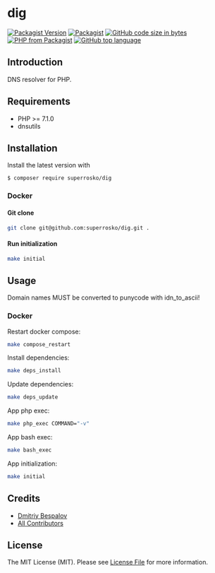 # dig

[![Packagist Version][ico-packagist]][link-packagist]
[![Packagist][ico-license]][link-license]
[![GitHub code size in bytes][ico-github-size]][link-github]
[![PHP from Packagist][ico-packagist-php-version]][link-packagist]
[![GitHub top language][ico-github-top-language]][link-github]

## Introduction

DNS resolver for PHP.

## Requirements

- PHP >= 7.1.0
- dnsutils

## Installation

Install the latest version with

```console
$ composer require superrosko/dig
```

### Docker

#### Git clone
```bash
git clone git@github.com:superrosko/dig.git .
```

#### Run initialization
```bash
make initial
```

## Usage

Domain names MUST be converted to punycode with idn_to_ascii!

### Docker

Restart docker compose:
```bash
make compose_restart
```
Install dependencies:
```bash
make deps_install
```
Update dependencies:
```bash
make deps_update
```
App php exec: 
```bash
make php_exec COMMAND="-v"
```
App bash exec: 
```bash
make bash_exec
```
App initialization: 
```bash
make initial
```

## Credits

- [Dmitriy Bespalov][link-author]
- [All Contributors][link-contributors]

## License

The MIT License (MIT). Please see [License File][link-license] for more information.

[link-author]: https://github.com/superrosko
[link-contributors]: https://github.com/superrosko/dig/contributors
[link-packagist]: https://packagist.org/packages/superrosko/dig
[link-github]: https://github.com/superrosko/dig
[link-license]: LICENSE

[ico-packagist]: https://img.shields.io/packagist/v/superrosko/dig.svg?style=flat
[ico-github-size]: https://img.shields.io/github/languages/code-size/superrosko/dig.svg?style=flat
[ico-github-top-language]: https://img.shields.io/github/languages/top/superrosko/dig.svg?style=flat
[ico-packagist-php-version]: https://img.shields.io/packagist/php-v/superrosko/dig.svg?style=flat
[ico-license]: https://img.shields.io/packagist/l/superrosko/dig.svg?style=flat